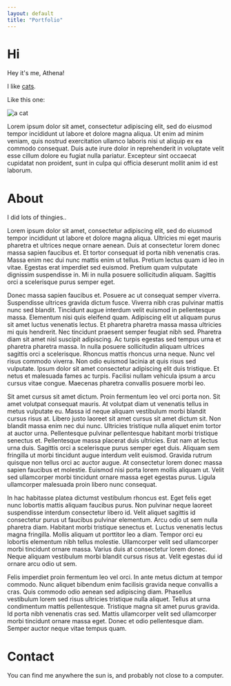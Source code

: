 ```yaml
---
layout: default
title: "Portfolio"
---
```


# Hi

Hey it's me, Athena!

I like [cats](http://placekitten.com/200/300).

Like this one:

![a cat](http://placekitten.com/200/300)

Lorem ipsum dolor sit amet, consectetur adipiscing elit, sed do eiusmod tempor incididunt ut labore et dolore magna aliqua. Ut enim ad minim veniam, quis nostrud exercitation ullamco laboris nisi ut aliquip ex ea commodo consequat. Duis aute irure dolor in reprehenderit in voluptate velit esse cillum dolore eu fugiat nulla pariatur. Excepteur sint occaecat cupidatat non proident, sunt in culpa qui officia deserunt mollit anim id est laborum.

# About

I did lots of thingies..

Lorem ipsum dolor sit amet, consectetur adipiscing elit, sed do eiusmod tempor incididunt ut labore et dolore magna aliqua. Ultricies mi eget mauris pharetra et ultrices neque ornare aenean. Duis at consectetur lorem donec massa sapien faucibus et. Et tortor consequat id porta nibh venenatis cras. Massa enim nec dui nunc mattis enim ut tellus. Pretium lectus quam id leo in vitae. Egestas erat imperdiet sed euismod. Pretium quam vulputate dignissim suspendisse in. Mi in nulla posuere sollicitudin aliquam. Sagittis orci a scelerisque purus semper eget.

Donec massa sapien faucibus et. Posuere ac ut consequat semper viverra. Suspendisse ultrices gravida dictum fusce. Viverra nibh cras pulvinar mattis nunc sed blandit. Tincidunt augue interdum velit euismod in pellentesque massa. Elementum nisi quis eleifend quam. Adipiscing elit ut aliquam purus sit amet luctus venenatis lectus. Et pharetra pharetra massa massa ultricies mi quis hendrerit. Nec tincidunt praesent semper feugiat nibh sed. Pharetra diam sit amet nisl suscipit adipiscing. Ac turpis egestas sed tempus urna et pharetra pharetra massa. In nulla posuere sollicitudin aliquam ultrices sagittis orci a scelerisque. Rhoncus mattis rhoncus urna neque. Nunc vel risus commodo viverra. Non odio euismod lacinia at quis risus sed vulputate. Ipsum dolor sit amet consectetur adipiscing elit duis tristique. Et netus et malesuada fames ac turpis. Facilisi nullam vehicula ipsum a arcu cursus vitae congue. Maecenas pharetra convallis posuere morbi leo.

Sit amet cursus sit amet dictum. Proin fermentum leo vel orci porta non. Sit amet volutpat consequat mauris. At volutpat diam ut venenatis tellus in metus vulputate eu. Massa id neque aliquam vestibulum morbi blandit cursus risus at. Libero justo laoreet sit amet cursus sit amet dictum sit. Non blandit massa enim nec dui nunc. Ultricies tristique nulla aliquet enim tortor at auctor urna. Pellentesque pulvinar pellentesque habitant morbi tristique senectus et. Pellentesque massa placerat duis ultricies. Erat nam at lectus urna duis. Sagittis orci a scelerisque purus semper eget duis. Aliquam sem fringilla ut morbi tincidunt augue interdum velit euismod. Gravida rutrum quisque non tellus orci ac auctor augue. At consectetur lorem donec massa sapien faucibus et molestie. Euismod nisi porta lorem mollis aliquam ut. Velit sed ullamcorper morbi tincidunt ornare massa eget egestas purus. Ligula ullamcorper malesuada proin libero nunc consequat.

In hac habitasse platea dictumst vestibulum rhoncus est. Eget felis eget nunc lobortis mattis aliquam faucibus purus. Non pulvinar neque laoreet suspendisse interdum consectetur libero id. Velit aliquet sagittis id consectetur purus ut faucibus pulvinar elementum. Arcu odio ut sem nulla pharetra diam. Habitant morbi tristique senectus et. Luctus venenatis lectus magna fringilla. Mollis aliquam ut porttitor leo a diam. Tempor orci eu lobortis elementum nibh tellus molestie. Ullamcorper velit sed ullamcorper morbi tincidunt ornare massa. Varius duis at consectetur lorem donec. Neque aliquam vestibulum morbi blandit cursus risus at. Velit egestas dui id ornare arcu odio ut sem.

Felis imperdiet proin fermentum leo vel orci. In ante metus dictum at tempor commodo. Nunc aliquet bibendum enim facilisis gravida neque convallis a cras. Quis commodo odio aenean sed adipiscing diam. Phasellus vestibulum lorem sed risus ultricies tristique nulla aliquet. Tellus at urna condimentum mattis pellentesque. Tristique magna sit amet purus gravida. Id porta nibh venenatis cras sed. Mattis ullamcorper velit sed ullamcorper morbi tincidunt ornare massa eget. Donec et odio pellentesque diam. Semper auctor neque vitae tempus quam.

# Contact

You can find me anywhere the sun is, and probably not close to a computer.
